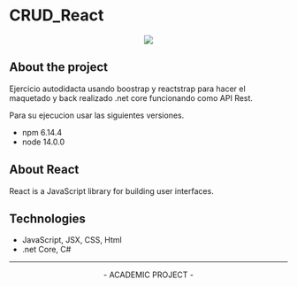 # CRUD_React

<p align="center">
  <img src="https://betabeers.com/static/uploads/blog/20170420_React_logo_wordmark.png"> 
</p>  

About the project
-------------
Ejercicio autodidacta usando boostrap y reactstrap para hacer el maquetado y back realizado .net core funcionando como API Rest.

Para su ejecucion usar las siguientes versiones.
- npm	6.14.4
- node	14.0.0


About React
-------------
React is a JavaScript library for building user interfaces.


Technologies  
-------------
- JavaScript, JSX, CSS, Html
- .net Core, C#

-------------
<p align="center">
- ACADEMIC PROJECT -
</p>

 
